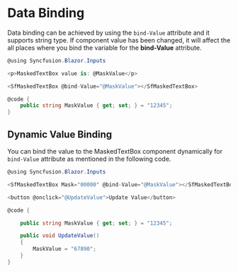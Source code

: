 # Data Binding

Data binding can be achieved by using the `bind-Value` attribute and it supports string type. If component value has been changed, it will affect the all places where you bind the variable for the **bind-Value** attribute.

```csharp
@using Syncfusion.Blazor.Inputs

<p>MaskedTextBox value is: @MaskValue</p>

<SfMaskedTextBox @bind-Value="@MaskValue"></SfMaskedTextBox>

@code {
    public string MaskValue { get; set; } = "12345";
}
```

## Dynamic Value Binding

You can bind the value to the MaskedTextBox component dynamically for `bind-Value`  attribute as mentioned in the following code.

```csharp
@using Syncfusion.Blazor.Inputs

<SfMaskedTextBox Mask="00000" @bind-Value="@MaskValue"></SfMaskedTextBox>

<button @onclick="@UpdateValue">Update Value</button>

@code {

    public string MaskValue { get; set; } = "12345";

    public void UpdateValue()
    {
        MaskValue = "67890";
    }
}
```
